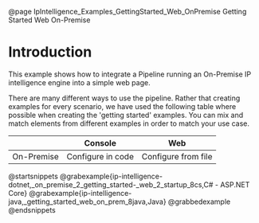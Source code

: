 @page IpIntelligence_Examples_GettingStarted_Web_OnPremise Getting Started Web On-Premise

# Introduction

This example shows how to integrate a Pipeline running an On-Premise IP intelligence engine 
into a simple web page.

There are many different ways to use the pipeline. Rather that creating examples for every scenario, 
we have used the following table where possible when creating the 'getting started' examples. 
You can mix and match elements from different examples in order to match your use case.

|            | Console             | Web                 |
|------------|---------------------|---------------------|
| On-Premise | Configure in code   | Configure from file |

@startsnippets
@grabexample{ip-intelligence-dotnet,_on_premise_2_getting_started-_web_2_startup_8cs,C# - ASP.NET Core}
@grabexample{ip-intelligence-java,_getting_started_web_on_prem_8java,Java}
@grabbedexample
@endsnippets
